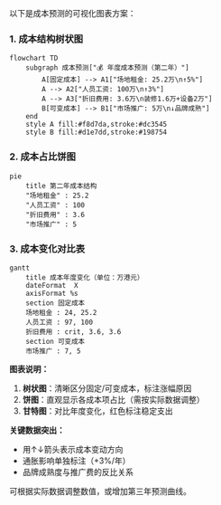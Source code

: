 以下是成本预测的可视化图表方案：

### 1. 成本结构树状图
```mermaid
flowchart TD
    subgraph 成本预测["💰 年度成本预测（第二年）"]
        A[固定成本] --> A1["场地租金: 25.2万\n↑5%"]
        A --> A2["人员工资: 100万\n↑3%"]
        A --> A3["折旧费用: 3.6万\n装修1.6万+设备2万"]
        B[可变成本] --> B1["市场推广: 5万\n↓品牌成熟"]
    end
    style A fill:#f8d7da,stroke:#dc3545
    style B fill:#d1e7dd,stroke:#198754
```

### 2. 成本占比饼图
```mermaid
pie
    title 第二年成本结构
    "场地租金" : 25.2
    "人员工资" : 100
    "折旧费用" : 3.6
    "市场推广" : 5
```

### 3. 成本变化对比表
```mermaid
gantt
    title 成本年度变化（单位：万港元）
    dateFormat  X
    axisFormat %s
    section 固定成本
    场地租金 : 24, 25.2
    人员工资 : 97, 100
    折旧费用 : crit, 3.6, 3.6
    section 可变成本
    市场推广 : 7, 5
```

**图表说明：**
1. **树状图**：清晰区分固定/可变成本，标注涨幅原因
2. **饼图**：直观显示各成本项占比（需按实际数据调整）
3. **甘特图**：对比年度变化，红色标注稳定支出

**关键数据突出：**
- 用↑↓箭头表示成本变动方向
- 通胀影响单独标注（+3%/年）
- 品牌成熟度与推广费的反比关系

可根据实际数据调整数值，或增加第三年预测曲线。
